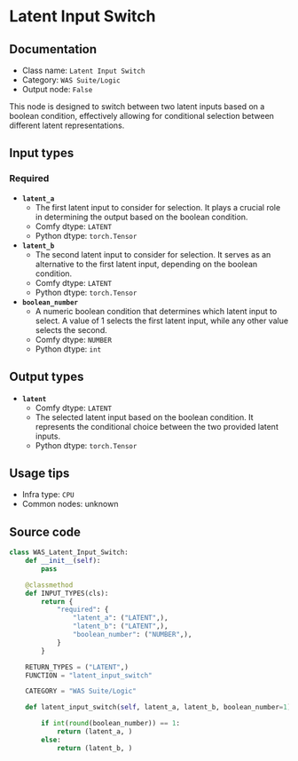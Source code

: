 # Latent Input Switch
## Documentation
- Class name: `Latent Input Switch`
- Category: `WAS Suite/Logic`
- Output node: `False`

This node is designed to switch between two latent inputs based on a boolean condition, effectively allowing for conditional selection between different latent representations.
## Input types
### Required
- **`latent_a`**
    - The first latent input to consider for selection. It plays a crucial role in determining the output based on the boolean condition.
    - Comfy dtype: `LATENT`
    - Python dtype: `torch.Tensor`
- **`latent_b`**
    - The second latent input to consider for selection. It serves as an alternative to the first latent input, depending on the boolean condition.
    - Comfy dtype: `LATENT`
    - Python dtype: `torch.Tensor`
- **`boolean_number`**
    - A numeric boolean condition that determines which latent input to select. A value of 1 selects the first latent input, while any other value selects the second.
    - Comfy dtype: `NUMBER`
    - Python dtype: `int`
## Output types
- **`latent`**
    - Comfy dtype: `LATENT`
    - The selected latent input based on the boolean condition. It represents the conditional choice between the two provided latent inputs.
    - Python dtype: `torch.Tensor`
## Usage tips
- Infra type: `CPU`
- Common nodes: unknown


## Source code
```python
class WAS_Latent_Input_Switch:
    def __init__(self):
        pass

    @classmethod
    def INPUT_TYPES(cls):
        return {
            "required": {
                "latent_a": ("LATENT",),
                "latent_b": ("LATENT",),
                "boolean_number": ("NUMBER",),
            }
        }

    RETURN_TYPES = ("LATENT",)
    FUNCTION = "latent_input_switch"

    CATEGORY = "WAS Suite/Logic"

    def latent_input_switch(self, latent_a, latent_b, boolean_number=1):

        if int(round(boolean_number)) == 1:
            return (latent_a, )
        else:
            return (latent_b, )

```
